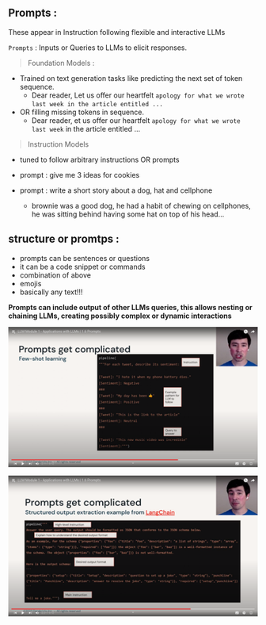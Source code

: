 ## Prompts :

These appear in Instruction following flexible and interactive LLMs

`Prompts` : Inputs or Queries to LLMs to elicit responses.

> Foundation Models :

- Trained on text generation tasks like predicting the next set of token sequence.
  - Dear reader, Let us offer our heartfelt `apology for what we wrote last week in the article entitled ...`
- OR filling missing tokens in sequence.
  - Dear reader, et us offer our heartfelt `apology for what we wrote last week` in the article entitled ...

> Instruction Models

- tuned to follow arbitrary instructions OR prompts

- prompt : give me 3 ideas for cookies
- prompt : write a short story about a dog, hat and cellphone
  - brownie was a good dog, he had a habit of chewing on cellphones, he was sitting behind having some hat on top of his head...

## structure or promtps :

- prompts can be sentences or questions
- it can be a code snippet or commands
- combination of above
- emojis
- basically any text!!!

**Prompts can include output of other LLMs queries, this allows nesting or chaining LLMs, creating possibly complex or dynamic interactions**

![complicated prompt example 01](./complecated_prompt_01.png)

![complicated prompt example 02](./complicated_prompt_02.png)